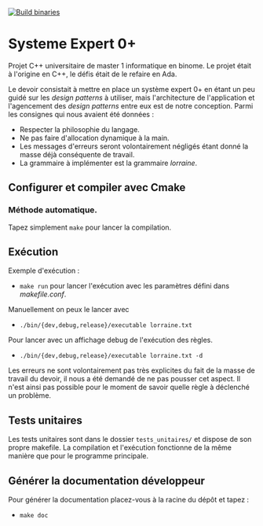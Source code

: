 [![Build binaries](https://github.com/JulienPivard/systeme_expert_0plus_ada/workflows/Build%20build/badge.svg)](https://github.com/JulienPivard/systeme_expert_0plus_ada/actions)
# Systeme Expert 0+

Projet C++ universitaire de master 1 informatique en binome. Le projet
était à l'origine en C++, le défis était de le refaire en Ada.

Le devoir consistait à mettre en place un système expert 0+ en étant un
peu guidé sur les _design patterns_ à utiliser, mais l'architecture de
l'application et l'agencement des _design patterns_ entre eux est de notre
conception. Parmi les consignes qui nous avaient été données :
* Respecter la philosophie du langage.
* Ne pas faire d'allocation dynamique à la main.
* Les messages d'erreurs seront volontairement négligés étant donné la
  masse déjà conséquente de travail.
* La grammaire à implémenter est la grammaire _lorraine_.

## Configurer et compiler avec Cmake
### Méthode automatique.

Tapez simplement `make` pour lancer la compilation.

## Exécution

Exemple d'exécution :
* `make run`
pour lancer l'exécution avec les paramètres défini dans _makefile.conf_.

Manuellement on peux le lancer avec
* `./bin/{dev,debug,release}/executable lorraine.txt`

Pour lancer avec un affichage debug de l'exécution des règles.
* `./bin/{dev,debug,release}/executable lorraine.txt -d`

Les erreurs ne sont volontairement pas très explicites du fait de la masse
de travail du devoir, il nous a été demandé de ne pas pousser cet aspect.
Il n'est ainsi pas possible pour le moment de savoir quelle règle
à déclenché un problème.

## Tests unitaires

Les tests unitaires sont dans le dossier `tests_unitaires/` et dispose de
son propre makefile. La compilation et l'exécution fonctionne de la même
manière que pour le programme principale.

## Générer la documentation développeur

Pour générer la documentation placez-vous à la racine du dépôt et tapez :
* `make doc`
